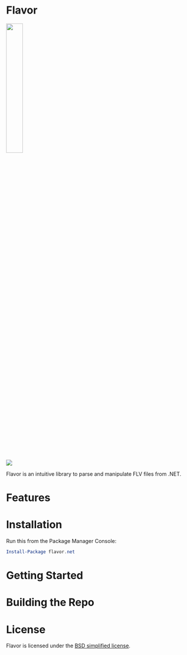 # Flavor

<img src="http://i.imgur.com/DYgCmNm.png" width="30%"/>

[![](https://img.shields.io/badge/license-BSD-blue.svg?style=flat-square)](license.bsd)

Flavor is an intuitive library to parse and manipulate FLV files from .NET.

# Features

# Installation

Run this from the Package Manager Console:

```powershell
Install-Package flavor.net
```

# Getting Started

# Building the Repo

# License

Flavor is licensed under the [BSD simplified license](license.bsd).
